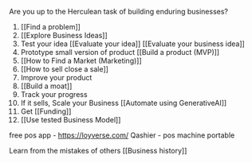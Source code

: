 Are you up to the Herculean task of building enduring businesses?

1. [[Find a problem]]
2. [[Explore Business Ideas]]
3. Test your idea [[Evaluate your idea]] [[Evaluate your business idea]]
7. Prototype small version of product [[Build a product (MVP)]]
9. [[How to Find a Market (Marketing)]]
10. [[How to sell close a sale]]
11. Improve your product
12. [[Build a moat]]
13. Track your progress
14. If it sells, Scale your Business [[Automate using GenerativeAI]]
15. Get [[Funding]]
16. [[Use tested Business Model]]

free pos app - https://loyverse.com/
Qashier - pos machine portable

Learn from the mistakes of others [[Business history]]



